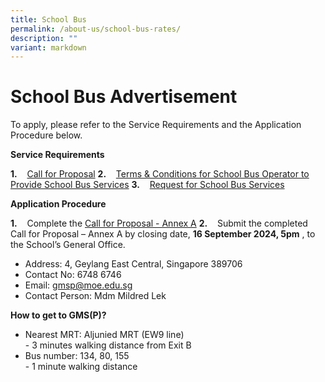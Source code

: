 ```yaml
---
title: School Bus
permalink: /about-us/school-bus-rates/
description: ""
variant: markdown
---
```

# **School Bus Advertisement**

To apply, please refer to the Service Requirements and the Application Procedure below.

**Service Requirements**  
  
**1.**    [Call for Proposal]((/files/1__2024_GMSP_Call_for_Proposals__For_Single_Bus_Service___final_.pdf))[](/files/1__2024_GMSP_Call_for_Proposals__For_Single_Bus_Service___final_.pdf)
**2.**    [Terms & Conditions for School Bus Operator to Provide School Bus Services]((/files/3__2024_GMSP_T_C_for_School_Bus_Operator_to_Provide_School_Bus_Services__For_Single_Bus_Service_.pdf)) [](/files/3__2024_GMSP_T_C_for_School_Bus_Operator_to_Provide_School_Bus_Services__For_Single_Bus_Service_.pdf)
**3.**    [Request for School Bus Services]((/files/2__2024_GMSP_Information_from_Vendor__For_Single_Bus_Service_.pdf))

**Application Procedure**  
  
**1.**    Complete the [Call for Proposal - Annex A](/files/4__2024_GMSP_Request_for_School_Bus_Service_and_T_C_Governing_the_Requests_for_Services___For_Single_Bus_Service_.pdf)
**2.**    Submit the completed Call for Proposal – Annex A by closing date, **16 September 2024, 5pm** , to the School’s General Office.

* Address: 4, Geylang East Central,&nbsp;Singapore 389706
* Contact No: 6748 6746
* Email: gmsp@moe.edu.sg
* Contact Person: Mdm Mildred Lek 

**How to get to GMS(P)?**

*   Nearest MRT: Aljunied MRT (EW9 line)  
    \- 3 minutes walking distance from Exit B
*   Bus number: 134, 80, 155  
    \- 1 minute walking distance